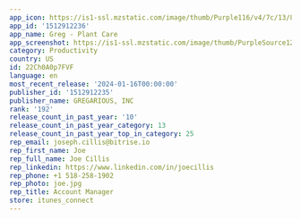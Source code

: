 ```yaml
---
app_icon: https://is1-ssl.mzstatic.com/image/thumb/Purple116/v4/7c/13/8a/7c138af9-a763-0a7a-3428-b6dba285ceee/AppIcon-Winter-0-0-1x_U007ephone-0-0-0-85-220.png/1024x1024bb.png
app_id: '1512912236'
app_name: Greg - Plant Care
app_screenshot: https://is1-ssl.mzstatic.com/image/thumb/PurpleSource122/v4/96/d2/f3/96d2f344-0596-7cd9-76c6-07bb6bda6de5/9ee0b8be-a4ba-476e-be19-7720a05304c8_6.5-slide-1.png/1242x2688bb.png
category: Productivity
country: US
id: 22Ch0A0p7FVF
language: en
most_recent_release: '2024-01-16T00:00:00'
publisher_id: '1512912235'
publisher_name: GREGARIOUS, INC
rank: '192'
release_count_in_past_year: '10'
release_count_in_past_year_category: 13
release_count_in_past_year_top_in_category: 25
rep_email: joseph.cillis@bitrise.io
rep_first_name: Joe
rep_full_name: Joe Cillis
rep_linkedin: https://www.linkedin.com/in/joecillis
rep_phone: +1 518-258-1902
rep_photo: joe.jpg
rep_title: Account Manager
store: itunes_connect
---
```


